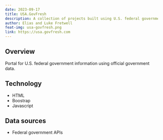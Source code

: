 ```yaml
---
date: 2023-09-17
title: USA.GovFresh
description: A collection of projects built using U.S. federal government data.
author: Elias and Luke Fretwell
feat-img: usa-govfresh.png
link: https://usa.govfresh.com
---
```


## Overview

Portal for U.S. federal government information using official government data.

## Technology

* HTML
* Boostrap
* Javascript

## Data sources

* Federal government APIs